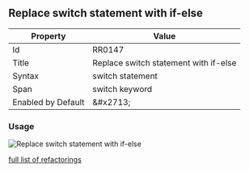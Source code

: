 ## Replace switch statement with if\-else

| Property | Value |
| -------- | ----- |
| Id | RR0147 |
| Title | Replace switch statement with if\-else |
| Syntax | switch statement |
| Span | switch keyword |
| Enabled by Default | &\#x2713; |

### Usage

![Replace switch statement with if\-else](../../images/refactorings/ReplaceSwitchWithIfElse.png)

[full list of refactorings](Refactorings.md)